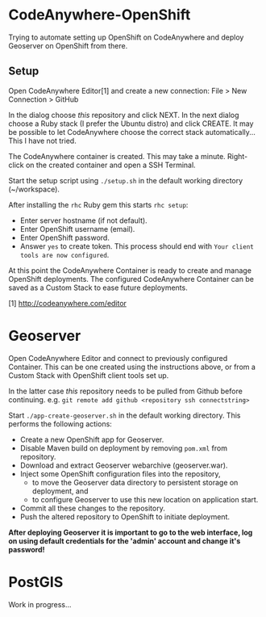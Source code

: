 # CodeAnywhere-OpenShift
Trying to automate setting up OpenShift on CodeAnywhere
and deploy Geoserver on OpenShift from there.

## Setup
Open CodeAnywhere Editor[1] and create a new connection:
File > New Connection > GitHub

In the dialog choose *this* repository and click NEXT.
In the next dialog choose a Ruby stack (I prefer the Ubuntu distro) and click CREATE.
It may be possible to let CodeAnywhere choose the correct stack automatically... This I have not tried.

The CodeAnywhere container is created. This may take a minute.
Right-click on the created container and open a SSH Terminal.

Start the setup script using ``./setup.sh`` in the default working directory (~/workspace).

After installing the ``rhc`` Ruby gem this starts ``rhc setup``:
- Enter server hostname (if not default).
- Enter OpenShift username (email).
- Enter OpenShift password.
- Answer ``yes`` to create token.
This process should end with ``Your client tools are now configured``.

At this point the CodeAnywhere Container is ready to create and manage OpenShift deployments.
The configured CodeAnywhere Container can be saved as a Custom Stack to ease future deployments.

[1] http://codeanywhere.com/editor

# Geoserver
Open CodeAnywhere Editor and connect to previously configured Container.
This can be one created using the instructions above, or from a Custom Stack with OpenShift client tools set up.

In the latter case *this* repository needs to be pulled from Github before continuing.
e.g. ``git remote add github <repository ssh connectstring>``

Start ``./app-create-geoserver.sh`` in the default working directory.
This performs the following actions: 

- Create a new OpenShift app for Geoserver.
- Disable Maven build on deployment by removing ``pom.xml`` from repository.
- Download and extract Geoserver webarchive (geoserver.war).
- Inject some OpenShift configuration files into the repository,
  - to move the Geoserver data directory to persistent storage on deployment, and
  - to configure Geoserver to use this new location on application start.
- Commit all these changes to the repository.
- Push the altered repository to OpenShift to initiate deployment.

**After deploying Geoserver it is important to go to the web interface,
log on using default credentials for the 'admin' account and change it's password!**

# PostGIS
Work in progress...
